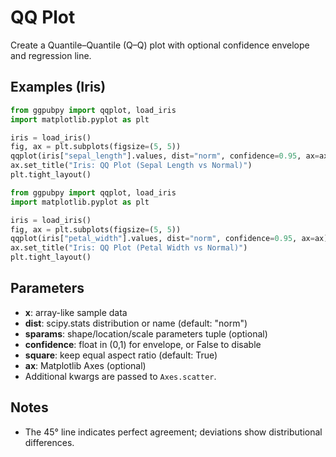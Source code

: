 # QQ Plot

Create a Quantile–Quantile (Q–Q) plot with optional confidence envelope and regression line.

## Examples (Iris)

```python
from ggpubpy import qqplot, load_iris
import matplotlib.pyplot as plt

iris = load_iris()
fig, ax = plt.subplots(figsize=(5, 5))
qqplot(iris["sepal_length"].values, dist="norm", confidence=0.95, ax=ax)
ax.set_title("Iris: QQ Plot (Sepal Length vs Normal)")
plt.tight_layout()
```

```python
from ggpubpy import qqplot, load_iris
import matplotlib.pyplot as plt

iris = load_iris()
fig, ax = plt.subplots(figsize=(5, 5))
qqplot(iris["petal_width"].values, dist="norm", confidence=0.95, ax=ax)
ax.set_title("Iris: QQ Plot (Petal Width vs Normal)")
plt.tight_layout()
```

## Parameters
- **x**: array-like sample data
- **dist**: scipy.stats distribution or name (default: "norm")
- **sparams**: shape/location/scale parameters tuple (optional)
- **confidence**: float in (0,1) for envelope, or False to disable
- **square**: keep equal aspect ratio (default: True)
- **ax**: Matplotlib Axes (optional)
- Additional kwargs are passed to `Axes.scatter`.

## Notes
- The 45° line indicates perfect agreement; deviations show distributional differences.

